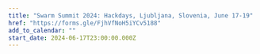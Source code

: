 ```yaml
---
title: "Swarm Summit 2024: Hackdays, Ljubljana, Slovenia, June 17-19"
href: "https://forms.gle/FjhVfNoH5iYCv5188"
add_to_calendar: ""
start_date: 2024-06-17T23:00:00.000Z
---
```

